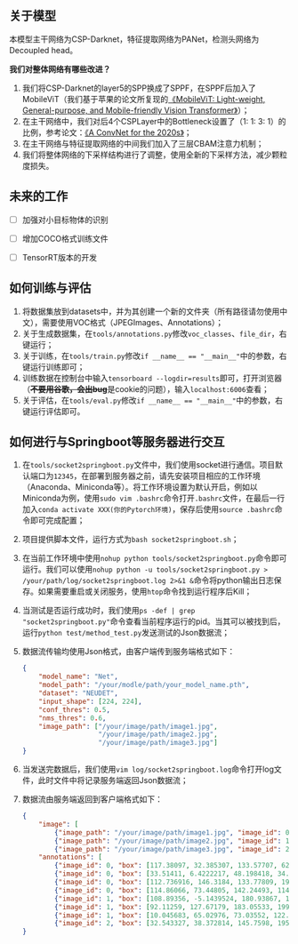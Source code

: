 ## 关于模型

本模型主干网络为CSP-Darknet，特征提取网络为PANet，检测头网络为Decoupled head。

**我们对整体网络有哪些改进？**

1. 我们将CSP-Darknet的layer5的SPP换成了SPPF，在SPPF后加入了MobileViT（我们基于苹果的论文所复现的[《MobileViT: Light-weight, General-purpose, and Mobile-friendly Vision Transformer》](https://arxiv.org/abs/2110.02178)）；
2. 在主干网络中，我们对后4个CSPLayer中的Bottleneck设置了（1: 1: 3: 1）的比例，参考论文：[《A ConvNet for the 2020s》](https://openaccess.thecvf.com/content/CVPR2022/papers/Liu_A_ConvNet_for_the_2020s_CVPR_2022_paper.pdf)；
3. 在主干网络与特征提取网络的中间我们加入了三层CBAM注意力机制；
4. 我们将整体网络的下采样结构进行了调整，使用全新的下采样方法，减少颗粒度损失。



## 未来的工作

- [ ] 加强对小目标物体的识别
- [ ] 增加COCO格式训练文件
- [ ] TensorRT版本的开发



## 如何训练与评估

1. 将数据集放到datasets中，并为其创建一个新的文件夹（所有路径请勿使用中文），需要使用VOC格式（JPEGImages、Annotations）；
2. 关于生成数据集，在`tools/annotations.py`修改`voc_classes`、`file_dir`，右键运行；
3. 关于训练，在`tools/train.py`修改`if __name__ == "__main__"`中的参数，右键运行训练即可；
4. 训练数据在控制台中输入`tensorboard --logdir=results`即可，打开浏览器（~~**不要用谷歌，会出bug**~~是cookie的问题），输入`localhost:6006`查看；
5. 关于评估，在`tools/eval.py`修改`if __name__ == "__main__"`中的参数，右键运行评估即可。



## 如何进行与Springboot等服务器进行交互

1. 在`tools/socket2springboot.py`文件中，我们使用socket进行通信。项目默认端口为`12345`，在部署到服务器之前，请先安装项目相应的工作环境（Anaconda、Miniconda等）。将工作环境设置为默认开启，例如以Miniconda为例，使用`sudo vim .bashrc`命令打开`.bashrc`文件，在最后一行加入`conda activate XXX(你的Pytorch环境)`，保存后使用`source .bashrc`命令即可完成配置；

2. 项目提供脚本文件，运行方式为`bash socket2springboot.sh`；

3. 在当前工作环境中使用`nohup python tools/socket2springboot.py`命令即可运行。我们可以使用`nohup python -u tools/socket2springboot.py > /your/path/log/socket2springboot.log 2>&1 &`命令将python输出日志保存。如果需要重启或关闭服务，使用`htop`命令找到运行程序后Kill；

4. 当测试是否运行成功时，我们使用`ps -def | grep "socket2springboot.py"`命令查看当前程序运行的pid。当其可以被找到后，运行`python test/method_test.py`发送测试的Json数据流；

5. 数据流传输均使用Json格式，由客户端传到服务端格式如下：

   ```json
   {
       "model_name": "Net", 
       "model_path": "/your/modle/path/your_model_name.pth",
       "dataset": "NEUDET",
       "input_shape": [224, 224],
       "conf_thres": 0.5,
       "nms_thres": 0.6,
       "image_path": ["/your/image/path/image1.jpg",
                      "/your/image/path/image2.jpg",
                      "/your/image/path/image3.jpg"]
   }
   ```
6. 当发送完数据后，我们使用`vim log/socket2springboot.log`命令打开log文件，此时文件中将记录服务端返回Json数据流；

7. 数据流由服务端返回到客户端格式如下：

   ```json
   {
       "image": [
           {"image_path": "/your/image/path/image1.jpg", "image_id": 0}, 
           {"image_path": "/your/image/path/image2.jpg", "image_id": 1}, 
           {"image_path": "/your/image/path/image3.jpg", "image_id": 2}], 
       "annotations": [
           {"image_id": 0, "box": [117.38097, 32.385307, 133.57707, 62.68074], "predicted_class": "class1", "conf": 0.66143817}, 
           {"image_id": 0, "box": [33.51411, 6.4222217, 48.198418, 34.87923], "predicted_class": "class1", "conf": 0.64585626}, 
           {"image_id": 0, "box": [112.736916, 146.3184, 133.77809, 198.33405], "predicted_class": "class1", "conf": 0.63799584}, 
           {"image_id": 0, "box": [114.86066, 73.44805, 142.24493, 114.508995], "predicted_class": "class1", "conf": 0.61806077}, 
           {"image_id": 1, "box": [108.89356, -5.1439524, 180.93867, 138.25955], "predicted_class": "class2", "conf": 0.7961505}, 
           {"image_id": 1, "box": [92.11259, 127.67179, 183.05533, 199.58357], "predicted_class": "class2", "conf": 0.7741741}, 
           {"image_id": 1, "box": [10.045683, 65.02976, 73.03552, 122.30415], "predicted_class": "class2", "conf": 0.72269356}, 
           {"image_id": 2, "box": [32.543327, 38.372814, 145.7598, 195.50223], "predicted_class": "class3", "conf": 0.7584684}]
   }
   
   ```